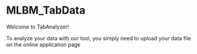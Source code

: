 # MLBM_TabData
 
 Welcome to TabAnalyzer!

 To analyze your data with our tool, you simply need to upload your data file on the online application page
